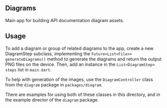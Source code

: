## Diagrams

Main app for building API documentation diagram assets.

## Usage

To add a diagram or group of related diagrams to the app, create a new DiagramStep subclass,
implementing the `Future<List<File>> generateDiagrams()` method to generate the diagrams and return
the output PNG files on the device. Then, add an instance in the `List<DiagramStep> steps` list in
`main.dart`.

To help with generation of the images, use the `DiagramController` class from the `diagram` package
in `packages/diagram`.

There are examples for using both of these classes in this directory, and in the example director of
the `diagram` package.
